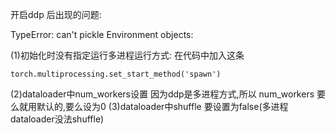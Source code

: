 








开启ddp 后出现的问题:

TypeError: can't pickle Environment objects:

(1)初始化时没有指定运行多进程运行方式:
在代码中加入这条
```
torch.multiprocessing.set_start_method('spawn')
```
(2)dataloader中num_workers设置
因为ddp是多进程方式,所以 num_workers 要么就用默认的,要么设为0
(3)dataloader中shuffle 要设置为false(多进程dataloader没法shuffle)